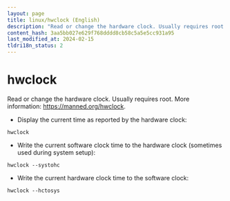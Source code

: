 ```yaml
---
layout: page
title: linux/hwclock (English)
description: "Read or change the hardware clock. Usually requires root."
content_hash: 3aa5bb027e629f768dddd8cb58c5a5e5cc931a95
last_modified_at: 2024-02-15
tldri18n_status: 2
---
```

# hwclock

Read or change the hardware clock. Usually requires root.
More information: <https://manned.org/hwclock>.

- Display the current time as reported by the hardware clock:

`hwclock`

- Write the current software clock time to the hardware clock (sometimes used during system setup):

`hwclock --systohc`

- Write the current hardware clock time to the software clock:

`hwclock --hctosys`
